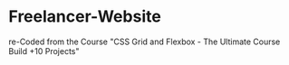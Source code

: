 # Freelancer-Website
re-Coded from the Course "CSS Grid and Flexbox - The Ultimate Course Build +10 Projects"

